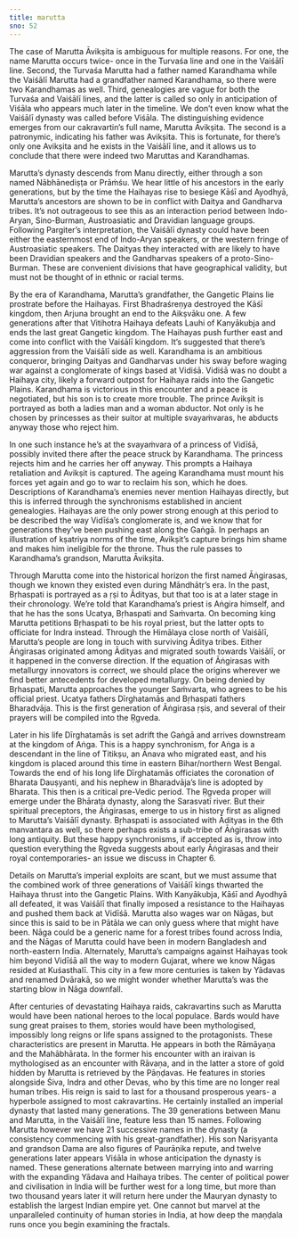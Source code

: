 ```yaml
---
title: marutta
sno: 52
---
```


The case of Marutta Āvikṣita is ambiguous for multiple reasons. For one, the name Marutta occurs twice- once in the Turvaśa line and one in the Vaiśālī line. Second, the Turvaśa Marutta had a father named Karandhama while the Vaiśālī Marutta had a grandfather named Karandhama, so there were two Karandhamas as well. Third, genealogies are vague for both the Turvaśa and Vaiśālī lines, and the latter is called so only in anticipation of Viśāla who appears much later in the timeline. We don’t even know what the Vaiśālī dynasty was called before Viśāla. The distinguishing evidence emerges from our cakravartin’s full name, Marutta Āvikṣita. The second is a patronymic, indicating his father was Avikṣita. This is fortunate, for there’s only one Avikṣita and he exists in the Vaiśālī line, and it allows us to conclude that there were indeed two Maruttas and Karandhamas.

Marutta’s dynasty descends from Manu directly, either through a son named Nābhānediṣṭa or Prāṁśu. We hear little of his ancestors in the early generations, but by the time the Haihayas rise to besiege Kāśī and Ayodhyā, Marutta’s ancestors are shown to be in conflict with Daitya and Gandharva tribes. It’s not outrageous to see this as an interaction period between Indo-Aryan, Sino-Burman, Austroasiatic and Dravidian language groups. Following Pargiter’s interpretation, the Vaiśālī dynasty could have been either the easternmost end of Indo-Aryan speakers, or the western fringe of Austroasiatic speakers. The Daityas they interacted with are likely to have been Dravidian speakers and the Gandharvas speakers of a proto-Sino-Burman. These are convenient divisions that have geographical validity, but must not be thought of in ethnic or racial terms.

By the era of Karandhama, Marutta’s grandfather, the Gangetic Plains lie prostrate before the Haihayas. First Bhadraśreṇya destroyed the Kāśī kingdom, then Arjuna brought an end to the Aikṣvāku one. A few generations after that Vitihotra Haihaya defeats Lauhi of Kanyākubja and ends the last great Gangetic kingdom. The Haihayas push further east and come into conflict with the Vaiśālī kingdom. It’s suggested that there’s aggression from the Vaiśālī side as well. Karandhama is an ambitious conqueror, bringing Daityas and Gandharvas under his sway before waging war against a conglomerate of kings based at Vidiśā. Vidiśā was no doubt a Haihaya city, likely a forward outpost for Haihaya raids into the Gangetic Plains. Karandhama is victorious in this encounter and a peace is negotiated, but his son is to create more trouble. The prince Avikṣit is portrayed as both a ladies man and a woman abductor. Not only is he chosen by princesses as their suitor at multiple svayaṁvaras, he abducts anyway those who reject him.

In one such instance he’s at the svayaṁvara of a princess of Vidīśā, possibly invited there after the peace struck by Karandhama. The princess rejects him and he carries her off anyway. This prompts a Haihaya retaliation and Avikṣit is captured. The ageing Karandhama must mount his forces yet again and go to war to reclaim his son, which he does. Descriptions of Karandhama’s enemies never mention Haihayas directly, but this is inferred through the synchronisms established in ancient genealogies. Haihayas are the only power strong enough at this period to be described the way Vidīśa’s conglomerate is, and we know that for generations they’ve been pushing east along the Gaṅgā. In perhaps an illustration of kṣatriya norms of the time, Avikṣit’s capture brings him shame and makes him ineligible for the throne. Thus the rule passes to Karandhama’s grandson, Marutta Āvikṣita.

Through Marutta come into the historical horizon the first named Āṅgirasas, though we known they existed even during Māndhātṛ’s era. In the past, Bṛhaspati is portrayed as a ṛṣi to Ādityas, but that too is at a later stage in their chronology. We’re told that Karandhama’s priest is Aṅgira himself, and that he has the sons Ucatya, Bṛhaspati and Saṁvarta. On becoming king Marutta petitions Bṛhaspati to be his royal priest, but the latter opts to officiate for Indra instead. Through the Himālaya close north of Vaiśālī, Marutta’s people are long in touch with surviving Āditya tribes. Either Āṅgirasas originated among Ādityas and migrated south towards Vaiśālī, or it happened in the converse direction. If the equation of Āṅgirasas with metallurgy innovators is correct, we should place the origins wherever we find better antecedents for developed metallurgy. On being denied by Bṛhaspati, Marutta approaches the younger Saṁvarta, who agrees to be his official priest. Ucatya fathers Dīrghatamās and Bṛhaspati fathers Bharadvāja. This is the first generation of Āṅgirasa ṛṣis, and several of their prayers will be compiled into the Ṛgveda.

Later in his life Dīrghatamās is set adrift the Gaṅgā and arrives downstream at the kingdom of Aṅga. This is a happy synchronism, for Aṅga is a descendant in the line of Titikṣu, an Ānava who migrated east, and his kingdom is placed around this time in eastern Bihar/northern West Bengal. Towards the end of his long life Dīrghatamās officiates the coronation of Bharata Dauṣyanti, and his nephew in Bharadvāja’s line is adopted by Bharata. This then is a critical pre-Vedic period. The Ṛgveda proper will emerge under the Bhārata dynasty, along the Sarasvatī river. But their spiritual preceptors, the Āṅgirasas, emerge to us in history first as aligned to Marutta’s Vaiśālī dynasty. Bṛhaspati is associated with Ādityas in the 6th manvantara as well, so there perhaps exists a sub-tribe of Āṅgirasas with long antiquity. But these happy synchronisms, if accepted as is, throw into question everything the Ṛgveda suggests about early Āṅgirasas and their royal contemporaries- an issue we discuss in Chapter 6.

Details on Marutta’s imperial exploits are scant, but we must assume that the combined work of three generations of Vaiśālī kings thwarted the Haihaya thrust into the Gangetic Plains. With Kanyākubja, Kāśī and Ayodhyā all defeated, it was Vaiśālī that finally imposed a resistance to the Haihayas and pushed them back at Vidīśā. Marutta also wages war on Nāgas, but since this is said to be in Pātāla we can only guess where that might have been. Nāga could be a generic name for a forest tribes found across India, and the Nāgas of Marutta could have been in modern Bangladesh and north-eastern India. Alternately, Marutta’s campaigns against Haihayas took him beyond Vidīśā all the way to modern Gujarat, where we know Nāgas resided at Kuśasthalī. This city in a few more centuries is taken by Yādavas and renamed Dvārakā, so we might wonder whether Marutta’s was the starting blow in Nāga downfall.

After centuries of devastating Haihaya raids, cakravartins such as Marutta would have been national heroes to the local populace. Bards would have sung great praises to them, stories would have been mythologised, impossibly long reigns or life spans assigned to the protagonists. These characteristics are present in Marutta. He appears in both the Rāmāyaṇa and the Mahābhārata. In the former his encounter with an iraivan is mythologised as an encounter with Rāvaṇa, and in the latter a store of gold hidden by Marutta is retrieved by the Pāṇḍavas. He features in stories alongside Śiva, Indra and other Devas, who by this time are no longer real human tribes. His reign is said to last for a thousand prosperous years- a hyperbole assigned to most cakravartins. He certainly installed an imperial dynasty that lasted many generations. The 39 generations between Manu and Marutta, in the Vaiśālī line, feature less than 15 names. Following Marutta however we have 21 successive names in the dynasty (a consistency commencing with his great-grandfather). His son Nariṣyanta and grandson Dama are also figures of Paurāṇika repute, and twelve generations later appears Viśāla in whose anticipation the dynasty is named. These generations alternate between marrying into and warring with the expanding Yādava and Haihaya tribes. The center of political power and civilisation in India will be further west for a long time, but more than two thousand years later it will return here under the Mauryan dynasty to establish the largest Indian empire yet. One cannot but marvel at the unparalleled continuity of human stories in India, at how deep the maṇḍala runs once you begin examining the fractals.